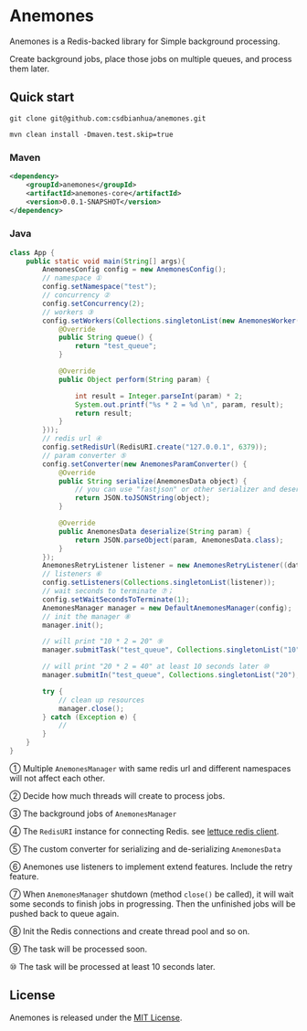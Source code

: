 Anemones
==

Anemones is a Redis-backed library for Simple background processing.

Create background jobs, place those jobs on multiple queues, and process them later.

## Quick start

`git clone git@github.com:csdbianhua/anemones.git`

`mvn clean install -Dmaven.test.skip=true`

### Maven

``` xml
<dependency>
    <groupId>anemones</groupId>
    <artifactId>anemones-core</artifactId>
    <version>0.0.1-SNAPSHOT</version>
</dependency>
```

### Java

```java
class App {
    public static void main(String[] args){
        AnemonesConfig config = new AnemonesConfig();
        // namespace ①
        config.setNamespace("test");
        // concurrency ②
        config.setConcurrency(2);
        // workers ③
        config.setWorkers(Collections.singletonList(new AnemonesWorker() {
            @Override
            public String queue() {
                return "test_queue";
            }

            @Override
            public Object perform(String param) {

                int result = Integer.parseInt(param) * 2;
                System.out.printf("%s * 2 = %d \n", param, result);
                return result;
            }
        }));
        // redis url ④
        config.setRedisUrl(RedisURI.create("127.0.0.1", 6379));
        // param converter ⑤
        config.setConverter(new AnemonesParamConverter() {
            @Override
            public String serialize(AnemonesData object) {
                // you can use "fastjson" or other serializer and deserializer
                return JSON.toJSONString(object);
            }

            @Override
            public AnemonesData deserialize(String param) {
                return JSON.parseObject(param, AnemonesData.class);
            }
        });
        AnemonesRetryListener listener = new AnemonesRetryListener((data, throwable) -> errConsumer = true);
        // listeners ⑥
        config.setListeners(Collections.singletonList(listener));
        // wait seconds to terminate ⑦；
        config.setWaitSecondsToTerminate(1);
        AnemonesManager manager = new DefaultAnemonesManager(config);
        // init the manager ⑧
        manager.init();

        // will print "10 * 2 = 20" ⑨
        manager.submitTask("test_queue", Collections.singletonList("10"));

        // will print "20 * 2 = 40" at least 10 seconds later ⑩
        manager.submitIn("test_queue", Collections.singletonList("20"), 10, TimeUnit.SECONDS);

        try {
            // clean up resources
            manager.close();
        } catch (Exception e) {
            //
        }
    }
}
```

① Multiple `AnemonesManager` with same redis url and different namespaces will not affect each other.

② Decide how much threads will create to process jobs.

③ The background jobs of `AnemonesManager`

④ The `RedisURI` instance for connecting Redis. see [lettuce redis client](https://github.com/lettuce-io/lettuce-core/wiki/Redis-URI-and-connection-details).

⑤ The custom converter for serializing and de-serializing `AnemonesData`

⑥ Anemones use listeners to implement extend features. Include the retry feature.

⑦ When `AnemonesManager` shutdown (method `close()` be called), it will wait some seconds to finish jobs in progressing.
Then the unfinished jobs will be pushed back to queue again.

⑧ Init the Redis connections and create thread pool and so on.

⑨ The task will be processed soon.

⑩ The task will be processed at least 10 seconds later.

## License
Anemones is released under the [MIT License](https://github.com/csdbianhua/anemones/blob/master/LICENSE).
